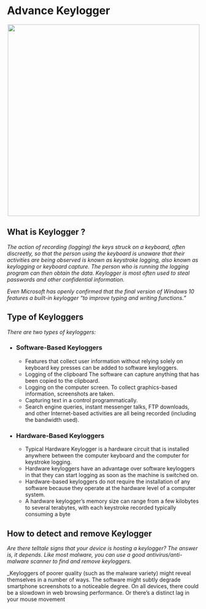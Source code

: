# Advance Keylogger

<p align="center">
  <img src="https://cdn.discordapp.com/attachments/787260295860191254/1005556601823952946/logo.png" width=500/>
</p>

## What is Keylogger ?
_The action of recording (logging) the keys struck on a keyboard, often discreetly, so that the person using the keyboard is unaware that their activities are being observed is known as keystroke logging, also known as keylogging or keyboard capture. The person who is running the logging program can then obtain the data. Keylogger is most often used to steal passwords and other confidential information._

_Even Microsoft has openly confirmed that the final version of Windows 10 features a built-in keylogger “to improve typing and writing functions.”_

## Type of Keyloggers
*There are two types of keyloggers:*

* ### Software-Based Keyloggers
  * Features that collect user information without relying solely on keyboard key presses can be added to software keyloggers.
  * Logging of the clipboard The software can capture anything that has been copied to the clipboard.
  * Logging on the computer screen. To collect graphics-based information, screenshots are taken.
  * Capturing text in a control programmatically.
  * Search engine queries, instant messenger talks, FTP downloads, and other Internet-based activities are all being recorded (including the bandwidth used).

* ### Hardware-Based Keyloggers
  * Typical Hardware Keylogger is a hardware circuit that is installed anywhere between the computer keyboard and the computer for keystroke logging.
  * Hardware keyloggers have an advantage over software keyloggers in that they can start logging as soon as the machine is switched on.
  * Hardware-based keyloggers do not require the installation of any software because they operate at the hardware level of a computer system.
  * A hardware keylogger’s memory size can range from a few kilobytes to several terabytes, with each keystroke recorded typically consuming a byte

## How to detect and remove Keylogger
_Are there telltale signs that your device is hosting a keylogger? The answer is, it depends. Like most malware, you can use a good antivirus/anti-malware scanner to find and remove keyloggers._

_Keyloggers of poorer quality (such as the malware variety) might reveal themselves in a number of ways. The software might subtly degrade smartphone screenshots to a noticeable degree. On all devices, there could be a slowdown in web browsing performance. Or there’s a distinct lag in your mouse movement 